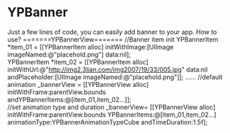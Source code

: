 # YPBanner
Just a few lines of code, you can easily add banner to your app. 
How to use?
=======YPBannerView=======
  //Banner item init
  YPBannerItem *item_01 = [[YPBannerItem alloc] initWithImage:[UIImage imageNamed:@"placehold.png"] data:nil];           
  YPBannerItem *item_02 = [[YPBannerItem alloc] initWithUrl:@"http://img2.3lian.com/img2007/19/33/005.jpg" 
                                                       data:nil 
                                             andPlaceholder:[UIImage imageNamed:@"placehold.png"]];
  ......
  //default animation
  _bannerView = [[YPBannerView alloc] initWithFrame:parentView.bounds andYPBannerItems:@[item_01,item_02...]];     
  //set animation type and duration
  _bannerView= [[YPBannerView alloc] initWithFrame:parentView.bounds YPBannerItems:@[item_01,item_02...] animationType:YPBannerAnimationTypeCube andTimeDuration:1.5f];
   

